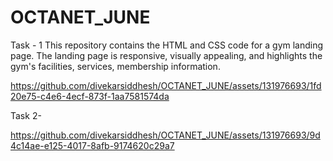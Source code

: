 # OCTANET_JUNE 
Task - 1
This repository contains the HTML and CSS code for a gym landing page. The landing page is responsive, visually appealing, and highlights the gym's facilities, services, membership information.


https://github.com/divekarsiddhesh/OCTANET_JUNE/assets/131976693/1fd20e75-c4e6-4ecf-873f-1aa7581574da




Task 2-

https://github.com/divekarsiddhesh/OCTANET_JUNE/assets/131976693/9d4c14ae-e125-4017-8afb-9174620c29a7


